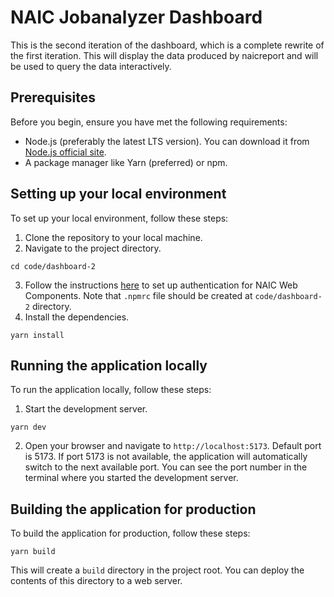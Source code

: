 # NAIC Jobanalyzer Dashboard

This is the second iteration of the dashboard, which is a complete rewrite of the first iteration.
This will display the data produced by naicreport and will be used to query the data interactively.

## Prerequisites

Before you begin, ensure you have met the following requirements:
- Node.js (preferably the latest LTS version). You can download it from [Node.js official site](https://nodejs.org/).
- A package manager like Yarn (preferred) or npm. 

## Setting up your local environment

To set up your local environment, follow these steps:

1. Clone the repository to your local machine.
2. Navigate to the project directory.
```commandline
cd code/dashboard-2
```
3. Follow the instructions [here](https://github.com/NAICNO/web-components/blob/main/README.md) to set up authentication for NAIC Web Components. Note that `.npmrc` file should be created at `code/dashboard-2` directory.
4. Install the dependencies.
```commandline
yarn install
```

## Running the application locally

To run the application locally, follow these steps:

1. Start the development server.
```commandline
yarn dev
```
2. Open your browser and navigate to `http://localhost:5173`. Default port is 5173. If port 5173 is not available, the application will automatically switch to the next available port. You can see the port number in the terminal where you started the development server.

## Building the application for production

To build the application for production, follow these steps:

```commandline
yarn build
```

This will create a `build` directory in the project root. You can deploy the contents of this directory to a web server.
